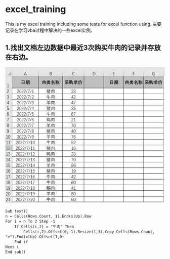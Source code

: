 # excel_training
This is my excel training including some tests for excel function using.
主要记录在学习vba过程中解决的一些excel实例。

## 1.找出文档左边数据中最近3次购买牛肉的记录并存放在右边。
![image](https://github.com/AuTuMnnn458/excel_training/blob/main/QQ%E6%88%AA%E5%9B%BE20220814161218.jpg)
```
Sub test()
n = Cells(Rows.Count, 1).End(xlUp).Row
For i = n To 2 Step -1
    If Cells(i,2) = "牛肉" Then
        Cells(i,2).Offset(0,-1).Resize(1,3).Copy Cells(Rows.Count, "e").End(xlUp).Offset(1,0)
    End if
Next i
End sub()
```

